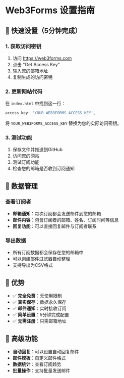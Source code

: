 # Web3Forms 设置指南

## 🚀 快速设置（5分钟完成）

### 1. 获取访问密钥
1. 访问 https://web3forms.com
2. 点击 "Get Access Key"
3. 输入您的邮箱地址
4. 复制生成的访问密钥

### 2. 更新网站代码
在 `index.html` 中找到这一行：
```javascript
access_key: 'YOUR_WEB3FORMS_ACCESS_KEY',
```

将 `YOUR_WEB3FORMS_ACCESS_KEY` 替换为您的实际访问密钥。

### 3. 测试功能
1. 保存文件并推送到GitHub
2. 访问您的网站
3. 测试订阅功能
4. 检查您的邮箱是否收到订阅通知

## 📧 数据管理

### 查看订阅者
- **邮箱通知**：每次订阅都会发送邮件到您的邮箱
- **邮件内容**：包含订阅者的邮箱、姓名、订阅时间等信息
- **回复功能**：可以直接回复邮件与订阅者联系

### 导出数据
- 所有订阅数据都会保存在您的邮箱中
- 可以创建邮件过滤器自动整理
- 支持导出为CSV格式

## 🎯 优势
- ✅ **完全免费**：无使用限制
- ✅ **真实保存**：数据永久保存
- ✅ **邮件通知**：实时接收订阅
- ✅ **简单设置**：5分钟完成配置
- ✅ **无需注册**：只需邮箱地址

## 🔧 高级功能
- **自动回复**：可以设置自动回复邮件
- **邮件模板**：自定义邮件格式
- **数据统计**：查看订阅趋势
- **批量操作**：支持批量发送邮件
